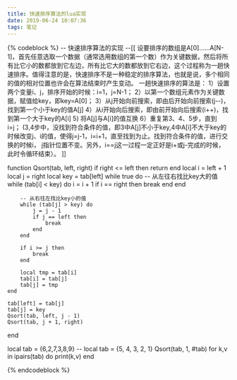 ```yaml
---
title: 快速排序算法的lua实现
date: 2019-06-24 10:07:36
tags: 笔记
---
```


{% codeblock %}
-- 快速排序算法的实现
--[[
	设要排序的数组是A[0]……A[N-1]，首先任意选取一个数据（通常选用数组的第一个数）作为关键数据，然后将所有比它小的数都放到它左边，所有比它大的数都放到它右边，这个过程称为一趟快速排序。值得注意的是，快速排序不是一种稳定的排序算法，也就是说，多个相同的值的相对位置也许会在算法结束时产生变动。
	一趟快速排序的算法是：
	1）设置两个变量i、j，排序开始的时候：i=1，j=N-1；
	2）以第一个数组元素作为关键数据，赋值给key，即key=A[0]；
	3）从j开始向前搜索，即由后开始向前搜索(j--)，找到第一个小于key的值A[j]
	4）从i开始向后搜索，即由前开始向后搜索(i++)，找到第一个大于key的A[i]
	5) 将A[j]与A[i]的值互换
	6）重复第3、4、5步，直到i=j； (3,4步中，没找到符合条件的值，即3中A[j]不小于key,4中A[i]不大于key的时候改变j、i的值，使得j=j-1，i=i+1，直至找到为止。找到符合条件的值，进行交换的时候i， j指针位置不变。另外，i==j这一过程一定正好是i+或j-完成的时候，此时令循环结束）。
]]

function Qsort(tab, left, right)
	if right <= left then return end
	local i = left + 1
	local j = right
	local key = tab[left]
	while true do 
		-- 从左往右找比key大的值
		while (tab[i] < key) do
			i = i + 1
			if i == right then 
				break
			end
		end

		-- 从右往左找比key小的值
		while (tab[j] > key) do
			j = j - 1
			if j == left then 
				break
			end
		end

		if i >= j then 
			break
		end

		local tmp = tab[i]
		tab[i] = tab[j]
		tab[j] = tmp
	end

	tab[left] = tab[j]
	tab[j] = key
	Qsort(tab, left, j - 1)
	Qsort(tab, j + 1, right)
end

local tab = {6,2,7,3,8,9}
-- local tab = {5, 4, 3, 2, 1}
Qsort(tab, 1, #tab)
for k,v in ipairs(tab) do
	print(k,v)
end

{% endcodeblock %}